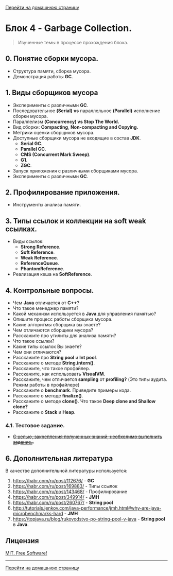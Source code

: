 [Перейти на домашнюю страницу](../README.md)

# Блок 4 - Garbage Collection.
> Изученные темы в процессе прохождения блока.

## 0. Понятие сборки мусора. 
* Структура памяти, cборка мусора.
* Демонстрация работы **GC**.

## 1. Виды сборщиков мусора
* Эксперименты с различными **GC**.
* Последовательное **(Serial)** **vs** параллельное **(Parallel)** исполнение сборки мусора.
* Параллелизм **(Concurrency) vs Stop The World.**
* Вид сборки: **Compacting**, **Non-compacting and Copying.**
* Метрики оценки сборщиков мусора.
* Доступные сборщики мусора не входящие в состав **JDK**.
  * **Serial GC**.
  * **Parallel GC**.
  * **CMS (Concurrent Mark Sweep)**.
  * **G1**.
  * **ZGC**.
* Запуск приложения с различными сборщиками мусора.
* Эксперименты с различными **GC**.

## 2. Профилирование приложения.
* Инструменты анализа памяти.

## 3. Типы ссылок и коллекции на soft weak ссылках.
* Виды ссылок:
  * **Strong Reference**.
  * **Soft Reference**.
  * **Weak Reference**.
  * **ReferenceQueue**.
  * **PhantomReference**.
* Реализация кеша на **SoftReference**.

## 4. Контрольные вопросы.
* Чем **Java** отличается от **C++**?
* Что такое менеджер памяти?
* Какой механизм используется в **Java** для управления памятью?
* Опишите процесс работы сборщика мусора.
* Какие алгоритмы сборщика вы знаете?
* Чем отличаются сборщики мусора?
* Расскажите про утилиты для анализа памяти?
* Что такое ссылки?
* Какие типы ссылок Вы знаете?
* Чем они отличаются?
* Расскажите про **String pool** и **Int pool**.
* Расскажите о методе **String.intern()**.
* Расскажите, что такое профайлер.
* Расскажите, как использовать **VisualVM**.
* Расскажите, чем отличается **sampling** от **profiling?** (Это типы аудита. Режим работы в профайлере)
* Расскажите о **benchmark**. Приведите примеры кода.
* Расскажите о методе **finalize()**.
* Расскажите о методе **clone()**. Что такое **Deep clone and Shallow clone?**
* Расскажите о **Stack** и **Heap**.

### 4.1. Тестовое задание.
* ~~[С целью, закрепления полученных знаний, необходимо выполнить задание.]().~~

## 6. Дополнительная литература
В качестве дополнительной литературы используется:
 
1. https://habr.com/ru/post/112676/ - **GC**
2. https://habr.com/ru/post/169883/ - Типы ссылок
3. https://habr.com/ru/post/143468/ - Профилирование
4. https://habr.com/ru/post/349914/ - **JMH**
5. https://habr.com/ru/post/260767/ - **String pool**
6. http://tutorials.jenkov.com/java-performance/jmh.html#why-are-java-microbenchmarks-hard - **JMH** 
7. https://topjava.ru/blog/rukovodstvo-po-string-pool-v-java - **String pool** в **Java**.

## Лицензия

[MIT. Free Software!](https://github.com/ViktorJava/job4j/tree/master/LICENSE)

---

[Перейти на домашнюю страницу](../README.md)

